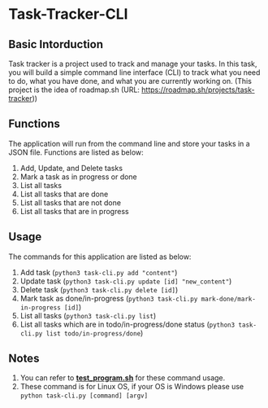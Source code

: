 # Task-Tracker-CLI
## Basic Intorduction
Task tracker is a project used to track and manage your tasks. In this task, you will build a simple command line interface (CLI) to track what you need to do, what you have done, and what you are currently working on.
(This project is the idea of roadmap.sh (URL: https://roadmap.sh/projects/task-tracker))
## Functions
The application will run from the command line and store your tasks in a JSON file. Functions are listed as below:

1. Add, Update, and Delete tasks
2. Mark a task as in progress or done
3. List all tasks
4. List all tasks that are done
5. List all tasks that are not done
6. List all tasks that are in progress

## Usage
The commands for this application are listed as below:

1. Add task (`python3 task-cli.py add "content"`)
2. Update task (`python3 task-cli.py update [id] "new_content"`)
3. Delete task (`python3 task-cli.py delete [id]`)
4. Mark task as done/in-progress (`python3 task-cli.py mark-done/mark-in-progress [id]`)
5. List all tasks (`python3 task-cli.py list`)
6. List all tasks which are in todo/in-progress/done status (`python3 task-cli.py list todo/in-progress/done`)

## Notes

1. You can refer to <b><u>test_program.sh</u></b> for these command usage.
2. These command is for Linux OS, if your OS is Windows please use `python task-cli.py [command] [argv]`
